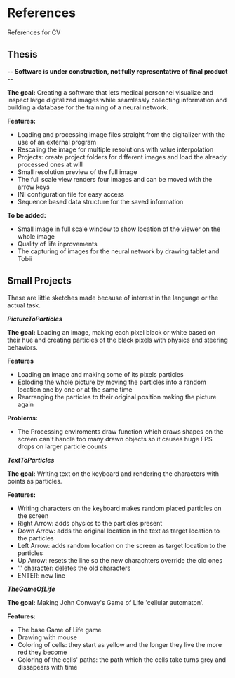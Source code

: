 # References
References for CV

## Thesis
**-- Software is under construction, not fully representative of final product --**

**The goal:**
  Creating a software that lets medical personnel visualize and inspect large digitalized images while seamlessly collecting information     and building a database for the training of a neural network.
  
**Features:**
  - Loading and processing image files straight from the digitalizer with the use of an external program
  - Rescaling the image for multiple resolutions with value interpolation
  - Projects: create project folders for different images and load the already processed ones at will
  - Small resolution preview of the full image
  - The full scale view renders four images and can be moved with the arrow keys
  - INI configuration file for easy access
  - Sequence based data structure for the saved information
  
**To be added:**
  - Small image in full scale window to show location of the viewer on the whole image
  - Quality of life inprovements
  - The capturing of images for the neural network by drawing tablet and Tobii
  
## Small Projects

These are little sketches made because of interest in the language or the actual task.

**_PictureToParticles_**

  **The goal:**
      Loading an image, making each pixel black or white based on their hue and creating particles of the black pixels with physics and         steering behaviors.
      
  **Features**
   - Loading an image and making some of its pixels particles
   - Eploding the whole picture by moving the particles into a random location one by one or at the same time
   - Rearranging the particles to their original position making the picture again
      
  **Problems:**
   - The Processing enviroments draw function which draws shapes on the screen can't handle too many drawn objects so it causes huge       FPS drops on larger particle counts
      
**_TextToParticles_**

  **The goal:**
      Writing text on the keyboard and rendering the characters with points as particles.
      
  **Features:**
   - Writing characters on the keyboard makes random placed particles on the screen
   - Right Arrow: adds physics to the particles present
   - Down Arrow: adds the original location in the text as target location to the particles
   - Left Arrow: adds random location on the screen as target location to the particles
   - Up Arrow: resets the line so the new charachters override the old ones
   - '.' character: deletes the old characters
   - ENTER: new line
      
**_TheGameOfLife_**

  **The goal:**
      Making John Conway's Game of Life 'cellular automaton'.
      
  **Features:**
   - The base Game of Life game
   - Drawing with mouse
   - Coloring of cells: they start as yellow and the longer they live the more red they become
   - Coloring of the cells' paths: the path which the cells take turns grey and dissapears with time
